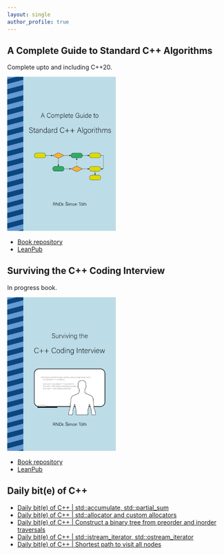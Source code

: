 ```yaml
---
layout: single
author_profile: true
---
```


## A Complete Guide to Standard C++ Algorithms

Complete upto and including C++20.

[<img src="assets/images/book_algorithms_cover.png" width="50%">](https://leanpub.com/cpp-algorithms-guide)

- [Book repository](https://github.com/HappyCerberus/book-cpp-algorithms)
- [LeanPub](https://leanpub.com/cpp-algorithms-guide)

## Surviving the C++ Coding Interview

In progress book.

[<img src="assets/images/book_coding_interview_cover.png" width="50%">](https://leanpub.com/cpp-coding-interview)

- [Book repository](https://leanpub.com/cpp-coding-interview)
- [LeanPub](https://leanpub.com/cpp-coding-interview)

## Daily bit(e) of C++

<ul>
<!-- SUBSTACK:START --><li><a href="https://simontoth.substack.com/p/daily-bite-of-c-stdaccumulate-stdpartial_sum">Daily bit&lpar;e&rpar; of C++ | std::accumulate, std::partial_sum</a></li><li><a href="https://simontoth.substack.com/p/daily-bite-of-c-stdallocator-and">Daily bit&lpar;e&rpar; of C++ | std::allocator and custom allocators</a></li><li><a href="https://simontoth.substack.com/p/daily-bite-of-c-construct-a-binary-326">Daily bit&lpar;e&rpar; of C++ | Construct a binary tree from preorder and inorder traversals</a></li><li><a href="https://simontoth.substack.com/p/daily-bite-of-c-stdistream_iterator">Daily bit&lpar;e&rpar; of C++ | std::istream_iterator, std::ostream_iterator</a></li><li><a href="https://simontoth.substack.com/p/daily-bite-of-c-shortest-path-to-9f0">Daily bit&lpar;e&rpar; of C++ | Shortest path to visit all nodes</a></li><!-- SUBSTACK:END -->
</ul>